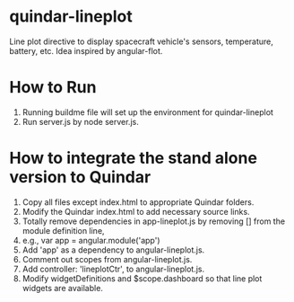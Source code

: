 # quindar-lineplot
Line plot directive to display spacecraft vehicle's sensors, temperature, battery, etc.  Idea inspired by angular-flot.

# How to Run 
1. Running buildme file will set up the environment for quindar-lineplot
2. Run server.js by node server.js.

# How to integrate the stand alone version to Quindar
1. Copy all files except index.html to appropriate Quindar folders.
1. Modify the Quindar index.html to add necessary source links.
1. Totally remove dependencies in app-lineplot.js by removing [] from the module definition line, 
  1. e.g., var app = angular.module('app')
1. Add 'app' as a dependency to angular-lineplot.js.
1. Comment out scopes from angular-lineplot.js.
1. Add controller: 'lineplotCtr', to angular-lineplot.js.
1. Modify widgetDefinitions and $scope.dashboard so that line plot widgets are available. 
